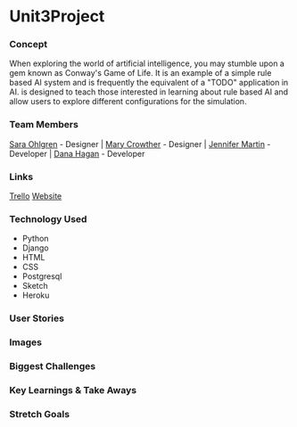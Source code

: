 # Unit3Project

### Concept
When exploring the world of artificial intelligence, you may stumble upon a gem known as Conway's Game of Life. It is an example of a simple rule based AI system and is frequently the equivalent of a "TODO" application in AI. <Unit3Project> is designed to teach those interested in learning about rule based AI and allow users to explore different configurations for the simulation.

### Team Members
[Sara Ohlgren](https://www.linkedin.com/in/saraohlgren) - Designer  | 
[Mary Crowther](https://www.linkedin.com/in/marycrow) - Designer  | 
[Jennifer Martin](https://www.linkedin.com/in/jenny-martin-atx) - Developer  |   [Dana Hagan](https://www.linkedin.com/in/dev-with-dana) - Developer

### Links
[Trello](https://trello.com/b/jHr5SFtx/unit3project)
[Website]()

### Technology Used
* Python
* Django
* HTML
* CSS
* Postgresql 
* Sketch
* Heroku

### User Stories

### Images

### Biggest Challenges

### Key Learnings & Take Aways

### Stretch Goals
